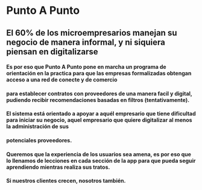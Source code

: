 # Punto A Punto

## El 60% de los microempresarios manejan su negocio de manera informal, y ni siquiera piensan en digitalizarse
#### Es por eso que Punto A Punto pone en marcha un programa de orientación en la practica para que las empresas formalizadas obtengan acceso a una red de conecte y de comercio
#### para establecer contratos con proveedores de una manera facil y digital, pudiendo recibir recomendaciones basadas en filtros (tentativamente).
#### El sistema está orientado a apoyar a aquél empresario que tiene dificultad para iniciar su negocio, aquel empresario que quiere digitalizar al menos la administración de sus
#### potenciales proveedores.


#### Queremos que la experiencia de los usuarios sea amena, es por eso que lo llenamos de lecciones en cada sección de la app para que pueda seguir aprendiendo mientras realiza sus tratos.
#### Si nuestros clientes crecen, nosotros también.
